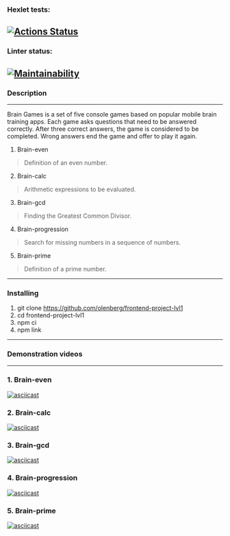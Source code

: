 ### Hexlet tests:
[![Actions Status](https://github.com/olenberg/frontend-project-lvl1/workflows/hexlet-check/badge.svg)](https://github.com/olenberg/frontend-project-lvl1/actions)
---
### Linter status:
[![Maintainability](https://api.codeclimate.com/v1/badges/2c6d6e3653134879a770/maintainability)](https://codeclimate.com/github/olenberg/frontend-project-lvl1/maintainability)
---
### Description
---
Brain Games is a set of five console games based on popular mobile brain training apps. Each game asks questions that need to be answered correctly. After three correct answers, the game is considered to be completed. Wrong answers end the game and offer to play it again.

1. Brain-even
> Definition of an even number.
2. Brain-calc
> Arithmetic expressions to be evaluated.
3. Brain-gcd
> Finding the Greatest Common Divisor.
4. Brain-progression
> Search for missing numbers in a sequence of numbers.
5. Brain-prime
> Definition of a prime number.
---
### Installing
1. git clone https://github.com/olenberg/frontend-project-lvl1
2. cd frontend-project-lvl1
3. npm ci
4. npm link
---
### Demonstration videos
---
### 1. Brain-even
[![asciicast](https://asciinema.org/a/7OpwjSJ8PsXIZ3CP2KBHJRzXy.svg)](https://asciinema.org/a/7OpwjSJ8PsXIZ3CP2KBHJRzXy)
### 2. Brain-calc
[![asciicast](https://asciinema.org/a/504474.svg)](https://asciinema.org/a/504474)
### 3. Brain-gcd
[![asciicast](https://asciinema.org/a/504692.svg)](https://asciinema.org/a/504692)
### 4. Brain-progression
[![asciicast](https://asciinema.org/a/504707.svg)](https://asciinema.org/a/504707)
### 5. Brain-prime
[![asciicast](https://asciinema.org/a/504734.svg)](https://asciinema.org/a/504734)